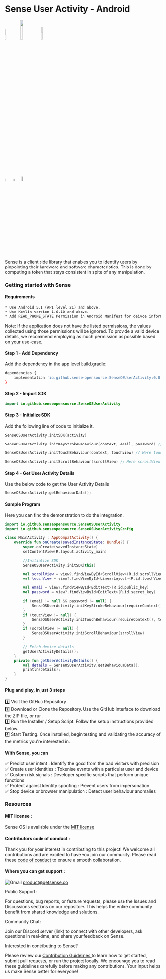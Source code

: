 <h1>Sense User Activity - Android</h1>

<p style="width:100%;">
    <a href="https://github.com/sense-opensource/sense-user-activity-android/blob/main/LICENSE">
        <img width="9%" src="https://custom-icon-badges.demolab.com/github/license/denvercoder1/custom-icon-badges?logo=law">
    </a> 
    <img width="12.6%" src="https://badge-generator.vercel.app/api?icon=Github&label=Last%20Commit&status=May&color=6941C6"/> 
    <a href="https://discord.gg/hzNHTpwt">
        <img width="10%" src="https://badge-generator.vercel.app/api?icon=Discord&label=Discord&status=Live&color=6941C6"> 
    </a>
</p>

<p style="width:100%;">  
    <img width="4.5%" src="https://custom-icon-badges.demolab.com/badge/Fork-orange.svg?logo=fork"> 
    <img width="4.5%" src="https://custom-icon-badges.demolab.com/badge/Star-yellow.svg?logo=star"> 
    <img width="6.5%" src="https://custom-icon-badges.demolab.com/badge/Commit-green.svg?logo=git-commit&logoColor=fff"> 
</p>

<p> Sense is a client side library that enables you to identify users by pinpointing their hardware and software characteristics. This is done by computing a token that stays consistent in spite of any manipulation.</p>

<h3>Getting started with Sense </h3>

#### Requirements

```html
* Use Android 5.1 (API level 21) and above.
* Use Kotlin version 1.6.10 and above.
* Add READ_PHONE_STATE Permission in Android Manifest for deivce information(Optional)
```

Note: If the application does not have the listed permissions, the values collected using those permissions will be ignored. To provide a valid device details, we recommend employing as much permission as possible based on your use-case.

#### Step 1 - Add Dependency

Add the dependency in the app level build.gradle:

```bash
dependencies {
    implementation 'io.github.sense-opensource:SenseOSUserActivity:0.0.1'
}
```

#### Step 2 - Import SDK

```kotlin
import io.github.senseopensource.SenseOSUserActivity
```

#### Step 3 - Initialize SDK

Add the following line of code to initialize it.

```kotlin
SenseOSUserActivity.initSDK(activity)

SenseOSUserActivity.initKeyStrokeBehaviour(context, email, password) // Here email and password are id of EditText Fields

SenseOSUserActivity.initTouchBehaviour(context, touchView) // Here touchView is id of Layout which needs to capture touch metrics

SenseOSUserActivity.initScrollBehaviour(scrollView) // Here scrollView is id of Layout which needs to capture scroll metrics
```

#### Step 4 - Get User Activity Details

Use the below code to get the User Activity Details

```kotlin
SenseOSUserActivity.getBehaviourData();
```

#### Sample Program

Here you can find the demonstration to do the integration.

```kotlin
import io.github.senseopensource.SenseOSUserActivity
import io.github.senseopensource.SenseOSUserActivityConfig

class MainActivity : AppCompatActivity() {
    override fun onCreate(savedInstanceState: Bundle?) {
        super.onCreate(savedInstanceState)
        setContentView(R.layout.activity_main)

        //Initialize SDK
        SenseOSUserActivity.initSDK(this)

        val scrollView = view?.findViewById<ScrollView>(R.id.scrollView)
        val touchView = view?.findViewById<LinearLayout>(R.id.touchView)

        val email = view?.findViewById<EditText>(R.id.public_key)
        val password = view?.findViewById<EditText>(R.id.secret_key)

        if (email != null && password != null) {
            SenseOSUserActivity.initKeyStrokeBehaviour(requireContext(), email, password)
        }
        if (touchView != null) {
            SenseOSUserActivity.initTouchBehaviour(requireContext(), touchView)
        }
        if (scrollView != null) {
            SenseOSUserActivity.initScrollBehaviour(scrollView)
        }

        // Fetch device details
        getUserActivityDetails();
    }
    private fun getUserActivityDetails() {
        val details = SenseOSUserActivity.getBehaviourData();
        println(details);
    }
}
```

<h4>Plug and play, in just 3 steps</h3>  

1️⃣ Visit the GitHub Repository</br>
2️⃣ Download or Clone the Repository. Use the GitHub interface to download the ZIP file, or run.</br>
3️⃣ Run the Installer / Setup Script. Follow the setup instructions provided below.</br>
4️⃣ Start Testing. Once installed, begin testing and validating the accuracy of the metrics you're interested in.</br>

#### With Sense, you can  

✅ Predict user intent : Identify the good from the bad visitors with precision  
✅ Create user identities : Tokenise events with a particular user and device  
✅ Custom risk signals : Developer specific scripts that perform unique functions  
✅ Protect against Identity spoofing : Prevent users from impersonation  
✅ Stop device or browser manipulation : Detect user behaviour anomalies 

### Resources 

#### MIT license : 

Sense OS is available under the <a href="https://github.com/sense-opensource/sense-device-identity-android/blob/main/LICENSE"> MIT license </a>

#### Contributors code of conduct : 

Thank you for your interest in contributing to this project! We welcome all contributions and are excited to have you join our community. Please read these <a href="https://github.com/sense-opensource/sense-device-identity-android/blob/main/code_of_conduct.md"> code of conduct </a> to ensure a smooth collaboration.

#### Where you can get support :     
![Gmail](https://img.shields.io/badge/Gmail-D14836?logo=gmail&logoColor=white)       product@getsense.co 

Public Support:

For questions, bug reports, or feature requests, please use the Issues and Discussions sections on our repository. This helps the entire community benefit from shared knowledge and solutions.

Community Chat:

Join our Discord server (link) to connect with other developers, ask questions in real-time, and share your feedback on Sense.

Interested in contributing to Sense?

Please review our <a href="https://github.com/sense-opensource/sense-device-identity-android/blob/main/CONTRIBUTING.md"> Contribution Guidelines </a> to learn how to get started, submit pull requests, or run the project locally. We encourage you to read these guidelines carefully before making any contributions. Your input helps us make Sense better for everyone!
